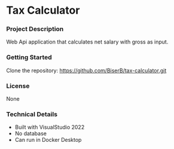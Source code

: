 # Tax Calculator

###  Project Description
Web Api application that calculates net salary with gross as input.

### Getting Started
Clone the repository: https://github.com/BiserB/tax-calculator.git


### License
None

### Technical Details
- Built with VisualStudio 2022
- No database
- Can run in Docker Desktop
